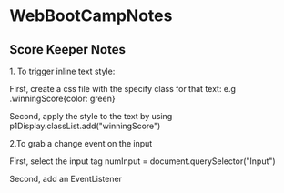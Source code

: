 # WebBootCampNotes
<h2>Score Keeper Notes</h2>
1. To trigger inline text style:<return>
<p>First, create a css file with the specify class for that text: e.g .winningScore{color: green}</p>
<p>Second, apply the style to the text by using p1Display.classList.add("winningScore")<return></p>
2.To grab a change event on the input <return>
<p>First, select the input tag numInput = document.querySelector("Input")</p>
<p>Second, add an EventListener</p>
